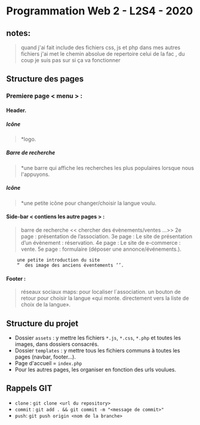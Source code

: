 # Programmation Web 2 - L2S4 - 2020

## notes:
> quand j'ai fait include des fichiers css, js et php dans mes autres fichiers j'ai met le chemin absolue de repertoire celui de la fac , du coup je suis pas sur si ça va fonctionner   
## Structure des pages 
### Premiere page <  menu  > :
#### Header. 
##### Icône
> *logo.

##### Barre de recherche 
> *une barre qui affiche les recherches les plus populaires lorsque nous l'appuyons.

##### Icône 
> *une petite icône pour changer/choisir la langue voulu.
		
#### Side-bar  < contiens les autre pages  > :
	
> barre de recherche << chercher des évènements/ventes ...>>
> 2e page :  présentation de l’association.
> 3e page : Le site de présentation d’un évènement : réservation.
> 4e page : Le site de e-commerce : vente.
> 5e  page : formulaire (déposer une annonce/événements.).
	

		une petite introduction du site
		“  des image des anciens éventements ’’.

#### Footer : 
> réseaux sociaux 
> maps: pour localiser l´association.
> un bouton de retour pour choisir la langue «qui monte. directement vers la liste de choix de la langue».





## Structure du projet

* Dossier `assets` : y mettre les fichiers `*.js`, `*.css`, `*.php` et toutes les images, dans dossiers consacrés.
* Dossier `templates` : y mettre tous les fichiers communs à toutes les pages (navbar, footer...).
* Page d'accueil = `index.php`
* Pour les autres pages, les organiser en fonction des urls voulues.

## Rappels GIT

* `clone` : `git clone <url du repository>`
* `commit` : `git add . && git commit -m "<message de commit>"`
* `push`: `git push origin <nom de la branche>`
